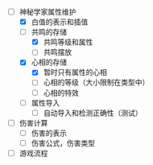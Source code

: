 - [ ] 神秘学家属性维护
    - [x] 白值的表示和插值
    - [ ] 共鸣的存储
        - [x] 共鸣等级和属性
        - [ ] 共鸣摆放
    - [x] 心相的存储
        - [x] 暂时只有属性的心相
        - [ ] 心相的等级（大小限制在类型中）
        - [ ] 心相的特效
    - [ ] 属性导入
        - [ ] 自动导入和检测正确性（测试）
- [ ] 伤害计算
    - [ ] 伤害的表示
    - [ ] 伤害公式，伤害类型
- [ ] 游戏流程
